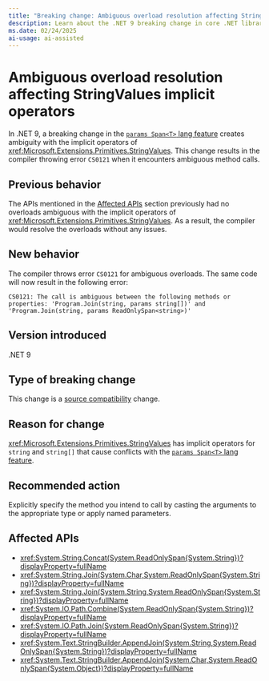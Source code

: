 ```yaml
---
title: "Breaking change: Ambiguous overload resolution affecting StringValues implicit operators"
description: Learn about the .NET 9 breaking change in core .NET libraries where ambiguous overload resolution now throws error CS0121.
ms.date: 02/24/2025
ai-usage: ai-assisted
---
```


# Ambiguous overload resolution affecting StringValues implicit operators

In .NET 9, a breaking change in the [`params Span<T>` lang feature](../../../whats-new/dotnet-9/libraries.md#params-readonlyspant-overloads) creates ambiguity with the implicit operators of <xref:Microsoft.Extensions.Primitives.StringValues>. This change results in the compiler throwing error `CS0121` when it encounters ambiguous method calls.

## Previous behavior

The APIs mentioned in the [Affected APIs](#affected-apis) section previously had no overloads ambiguous with the implicit operators of <xref:Microsoft.Extensions.Primitives.StringValues>. As a result, the compiler would resolve the overloads without any issues.

## New behavior

The compiler throws error `CS0121` for ambiguous overloads. The same code will now result in the following error:

```output
CS0121: The call is ambiguous between the following methods or properties: 'Program.Join(string, params string[])' and 'Program.Join(string, params ReadOnlySpan<string>)'
```

## Version introduced

.NET 9

## Type of breaking change

This change is a [source compatibility](../../categories.md#source-compatibility) change.

## Reason for change

<xref:Microsoft.Extensions.Primitives.StringValues> has implicit operators for `string` and `string[]` that cause conflicts with the [`params Span<T>` lang feature](../../../whats-new/dotnet-9/libraries.md#params-readonlyspant-overloads).

## Recommended action

Explicitly specify the method you intend to call by casting the arguments to the appropriate type or apply named parameters.

## Affected APIs

- <xref:System.String.Concat(System.ReadOnlySpan{System.String})?displayProperty=fullName>
- <xref:System.String.Join(System.Char,System.ReadOnlySpan{System.String})?displayProperty=fullName>
- <xref:System.String.Join(System.String,System.ReadOnlySpan{System.String})?displayProperty=fullName>
- <xref:System.IO.Path.Combine(System.ReadOnlySpan{System.String})?displayProperty=fullName>
- <xref:System.IO.Path.Join(System.ReadOnlySpan{System.String})?displayProperty=fullName>
- <xref:System.Text.StringBuilder.AppendJoin(System.String,System.ReadOnlySpan{System.String})?displayProperty=fullName>
- <xref:System.Text.StringBuilder.AppendJoin(System.Char,System.ReadOnlySpan{System.Object})?displayProperty=fullName>
